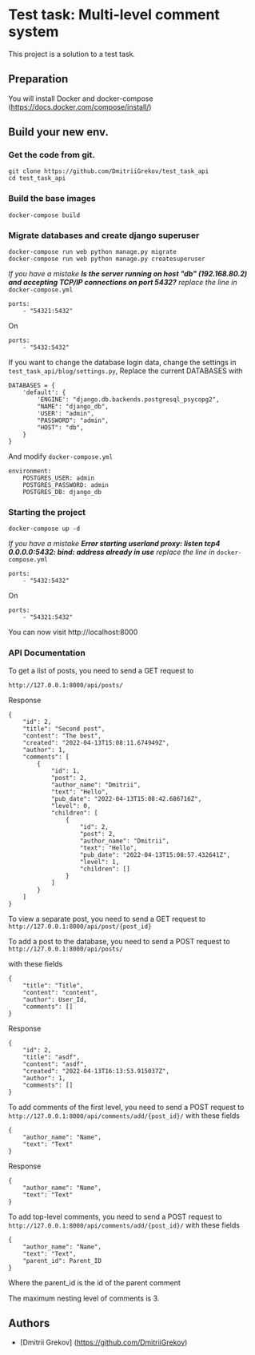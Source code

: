# Test task: Multi-level comment system 

This project is a solution to a test task.

## Preparation 

You will install Docker and docker-compose (https://docs.docker.com/compose/install/)

## Build your new env.

### Get the code from git.
```
git clone https://github.com/DmitriiGrekov/test_task_api
cd test_task_api 
```

### Build the base images
```
docker-compose build
```

### Migrate databases and  create django superuser 
```
docker-compose run web python manage.py migrate 
docker-compose run web python manage.py createsuperuser
```

_If you have a mistake_ ___Is the server running on host "db" (192.168.80.2) and accepting TCP/IP connections on port 5432?___ _replace the line in_ `docker-compose.yml`

```
ports:
    - "54321:5432"
```

On

```
ports:
    - "5432:5432"

```

If you want to change the database login data, change the settings in `test_task_api/blog/settings.py`, Replace the current DATABASES with
```
DATABASES = {
    'default': {
        'ENGINE': "django.db.backends.postgresql_psycopg2",
        "NAME": "django_db",
        'USER': "admin",
        "PASSWORD": "admin",
        "HOST": "db",
    }
}

```

And modify `docker-compose.yml`

```
environment:
    POSTGRES_USER: admin
    POSTGRES_PASSWORD: admin
    POSTGRES_DB: django_db
```


### Starting the project
```
docker-compose up -d
```

_If you have a mistake_ ___Error starting userland proxy: listen tcp4 0.0.0.0:5432: bind: address already in use___ _replace the line in_ `docker-compose.yml`

```
ports:
    - "5432:5432"
```

On

```
ports:
    - "54321:5432"

```


You can now  visit http://localhost:8000


### API Documentation

To get a list of posts, you need to send a GET request to

`http://127.0.0.1:8000/api/posts/`

Response

```
{
    "id": 2,
    "title": "Second post",
    "content": "The best",
    "created": "2022-04-13T15:08:11.674949Z",
    "author": 1,
    "comments": [
        {
            "id": 1,
            "post": 2,
            "author_name": "Dmitrii",
            "text": "Hello",
            "pub_date": "2022-04-13T15:08:42.686716Z",
            "level": 0,
            "children": [
                {
                    "id": 2,
                    "post": 2,
                    "author_name": "Dmitrii",
                    "text": "Hello",
                    "pub_date": "2022-04-13T15:08:57.432641Z",
                    "level": 1,
                    "children": []
                }
            ]
        }
    ]
}
```

To view a separate post, you need to send a GET request to `http://127.0.0.1:8000/api/post/{post_id}`



To add a post to the database, you need to send a POST request to `http://127.0.0.1:8000/api/posts/`

with these fields


```
{
    "title": "Title",
    "content": "content",
    "author": User_Id,
    "comments": []
}

```

Response

```
{
    "id": 2,
    "title": "asdf",
    "content": "asdf",
    "created": "2022-04-13T16:13:53.915037Z",
    "author": 1,
    "comments": []
}

```

To add comments of the first level, you need to send a POST request to `http://127.0.0.1:8000/api/comments/add/{post_id}/` 
with these fields

```
{
    "author_name": "Name",
    "text": "Text"
}

```

Response


```
{
    "author_name": "Name",
    "text": "Text"
}
```

To add top-level comments, you need to send a POST request to `http://127.0.0.1:8000/api/comments/add/{post_id}/`
with these fields

```
{
    "author_name": "Name",
    "text": "Text",
    "parent_id": Parent_ID 
}

```
Where the parent_id is the id of the parent comment

The maximum nesting level of comments is 3.

## Authors

* [Dmitrii Grekov] (https://github.com/DmitriiGrekov)


